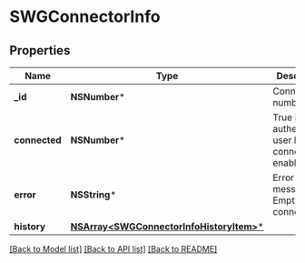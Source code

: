 # SWGConnectorInfo

## Properties
Name | Type | Description | Notes
------------ | ------------- | ------------- | -------------
**_id** | **NSNumber*** | Connector ID number | 
**connected** | **NSNumber*** | True if the authenticated user has this connector enabled | 
**error** | **NSString*** | Error message. Empty if connected. | 
**history** | [**NSArray&lt;SWGConnectorInfoHistoryItem&gt;***](SWGConnectorInfoHistoryItem.md) |  | 

[[Back to Model list]](../README.md#documentation-for-models) [[Back to API list]](../README.md#documentation-for-api-endpoints) [[Back to README]](../README.md)


